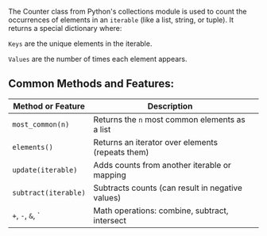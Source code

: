 The Counter class from Python's collections module is used to count the occurrences of elements in an `iterable` (like a list, string, or tuple). It returns a special dictionary where:

`Keys` are the unique elements in the iterable.

`Values` are the number of times each element appears.

## Common Methods and Features:

| Method or Feature    | Description                                      |                                               |
| -------------------- | ------------------------------------------------ | --------------------------------------------- |
| `most_common(n)`     | Returns the `n` most common elements as a list   |                                               |
| `elements()`         | Returns an iterator over elements (repeats them) |                                               |
| `update(iterable)`   | Adds counts from another iterable or mapping     |                                               |
| `subtract(iterable)` | Subtracts counts (can result in negative values) |                                               |
| `+`, `-`, `&`, \`    | Math operations: combine, subtract, intersect                                             ||


